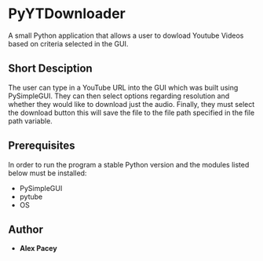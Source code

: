 # PyYTDownloader
A small Python application that allows a user to dowload Youtube Videos based on criteria selected in the GUI.

## Short Desciption
The user can type in a YouTube URL into the GUI which was built using PySimpleGUI.
They can then select options regarding resolution and whether they would like to download just the audio.
Finally, they must select the download button this will save the file to the file path specified in the file path variable.

## Prerequisites
In order to run the program a stable Python version and the modules listed below must be installed:

* PySimpleGUI
* pytube
* OS


## Author 
* **Alex Pacey**
